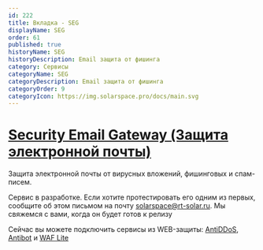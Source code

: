 ```yaml
---
id: 222
title: Вкладка - SEG
displayName: SEG
order: 61
published: true
historyName: SEG
historyDescription: Email защита от фишинга
category: Сервисы
categoryName: SEG
categoryDescription: Email защита от фишинга
categoryOrder: 9
categoryIcon: https://img.solarspace.pro/docs/main.svg
---
```


# [Security Email Gateway (Защита электронной почты)](security-email-gateway)

Защита электронной почты от вирусных вложений, фишинговых и спам-писем.



Сервис в разработке. Если хотите протестировать его одним из первых, сообщите об этом письмом на почту solarspace@rt-solar.ru. Мы свяжемся с вами, когда он будет готов к релизу  

Сейчас вы можете подключить сервисы из WEB-защиты: [AntiDDoS]([217]), [Antibot]([216]) и [WAF Lite]([234])